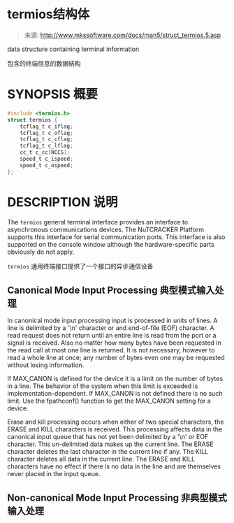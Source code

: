 # termios结构体

>来源: http://www.mkssoftware.com/docs/man5/struct_termios.5.asp

data structure containing terminal information 

包含的终端信息的数据结构

# SYNOPSIS 概要
```c
#include <termios.h>
struct termios {
	tcflag_t c_iflag;
	tcflag_t c_oflag;
	tcflag_t c_cflag;
	tcflag_t c_lflag;
	cc_t c_cc[NCCS];
	speed_t c_ispeed;
	speed_t c_ospeed;
};
```
# DESCRIPTION 说明

The `termios` general terminal interface provides an interface to asynchronous communications devices. The NuTCRACKER Platform supports this interface for serial communication ports. This interface is also supported on the console window although the hardware-specific parts obviously do not apply.

`termios` 通用终端接口提供了一个接口的异步通信设备

## Canonical Mode Input Processing  典型模式输入处理

In canonical mode input processing input is processed in units of lines. A line is delimited by a '\n' character or and end-of-file (EOF) character. A read request does not return until an entire line is read from the port or a signal is received. Also no matter how many bytes have been requested in the read call at most one line is returned. It is not necessary, however to read a whole line at once; any number of bytes even one may be requested without losing information.

If MAX_CANON is defined for the device it is a limit on the number of bytes in a line. The behavior of the system when this limit is exceeded is implementation-dependent. If MAX_CANON is not defined there is no such limit. Use the fpathconf() function to get the MAX_CANON setting for a device.

Erase and kill processing occurs when either of two special characters, the ERASE and KILL characters is received. This processing affects data in the canonical input queue that has not yet been delimited by a '\n' or EOF character. This un-delimited data makes up the current line. The ERASE character deletes the last character in the current line if any. The KILL character deletes all data in the current line. The ERASE and KILL characters have no effect if there is no data in the line and are themselves never placed in the input queue.

## Non-canonical Mode Input Processing 非典型模式输入处理